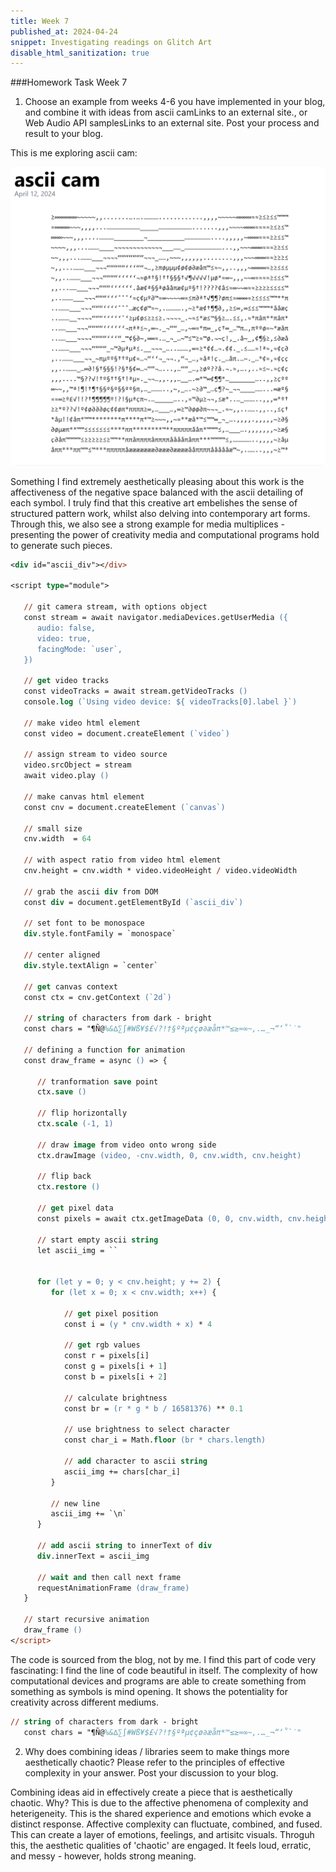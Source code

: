 ```yaml
---
title: Week 7
published_at: 2024-04-24
snippet: Investigating readings on Glitch Art
disable_html_sanitization: true
---
```


###Homework Task Week 7
1. Choose an example from weeks 4-6 you have implemented in your blog, and combine it with ideas from ascii camLinks to an external site., or Web Audio API samplesLinks to an external site. Post your process and result to your blog.

This is me exploring ascii cam:

![Alt text](<../static/A2/ascii.png>)

Something I find extremely aesthetically pleasing about this work is the affectiveness of the negative space balanced with the ascii detailing of each symbol. I truly find that this creative art embelishes the sense of structured pattern work, whilst also delving into contemporary art forms. Through this, we also see a strong example for media multiplices - presenting the power of creativity media and computational programs hold to generate such pieces.

```ps
<div id="ascii_div"></div>

<script type="module">

   // git camera stream, with options object   
   const stream = await navigator.mediaDevices.getUserMedia ({ 
      audio: false,
      video: true,
      facingMode: `user`,
   })

   // get video tracks
   const videoTracks = await stream.getVideoTracks ()
   console.log (`Using video device: ${ videoTracks[0].label }`)

   // make video html element
   const video = document.createElement (`video`)

   // assign stream to video source
   video.srcObject = stream
   await video.play ()

   // make canvas html element
   const cnv = document.createElement (`canvas`)

   // small size
   cnv.width  = 64

   // with aspect ratio from video html element
   cnv.height = cnv.width * video.videoHeight / video.videoWidth

   // grab the ascii div from DOM
   const div = document.getElementById (`ascii_div`)

   // set font to be monospace
   div.style.fontFamily = `monospace`

   // center aligned
   div.style.textAlign = `center`

   // get canvas context
   const ctx = cnv.getContext (`2d`)

   // string of characters from dark - bright
   const chars = "¶Ñ@%&∆∑∫#Wß¥$£√?!†§ºªµ¢çø∂æåπ*™≤≥≈∞~,.…_¬“‘˚`˙"

   // defining a function for animation
   const draw_frame = async () => {

      // tranformation save point
      ctx.save ()

      // flip horizontally
      ctx.scale (-1, 1)

      // draw image from video onto wrong side
      ctx.drawImage (video, -cnv.width, 0, cnv.width, cnv.height)

      // flip back
      ctx.restore ()

      // get pixel data
      const pixels = await ctx.getImageData (0, 0, cnv.width, cnv.height).data

      // start empty ascii string
      let ascii_img = ``


      for (let y = 0; y < cnv.height; y += 2) {
         for (let x = 0; x < cnv.width; x++) {

            // get pixel position
            const i = (y * cnv.width + x) * 4

            // get rgb values
            const r = pixels[i]
            const g = pixels[i + 1]
            const b = pixels[i + 2]

            // calculate brightness
            const br = (r * g * b / 16581376) ** 0.1

            // use brightness to select character
            const char_i = Math.floor (br * chars.length)

            // add character to ascii string
            ascii_img += chars[char_i]
         }

         // new line 
         ascii_img += `\n`
      }

      // add ascii string to innerText of div
      div.innerText = ascii_img

      // wait and then call next frame
      requestAnimationFrame (draw_frame)
   }

   // start recursive animation
   draw_frame ()
</script>
```
The code is sourced from the blog, not by me. I find this part of code very fascinating: I find the line of code beautiful in itself. The complexity of how computational devices and programs are able to create something from something as symbols is mind opening. It shows the potentiality for creativity across different mediums.

```ps
// string of characters from dark - bright
   const chars = "¶Ñ@%&∆∑∫#Wß¥$£√?!†§ºªµ¢çø∂æåπ*™≤≥≈∞~,.…_¬“‘˚`˙"
   ```

2. Why does combining ideas / libraries seem to make things more aesthetically chaotic?  Please refer to the principles of effective complexity in your answer.  Post your discussion to your blog.

Combining ideas aid in effectively create a piece that is aesthetically chaotic. Why? This is due to the affective phenomena of complexity and heterigeneity. This is the shared experience and emotions which evoke a distinct response. Affective complexity can fluctuate, combined, and fused. This can create a layer of emotions, feelings, and artisitc visuals. Throguh this, the aesthetic qualities of 'chaotic' are engaged. It feels loud, erratic, and messy - however, holds strong meaning.